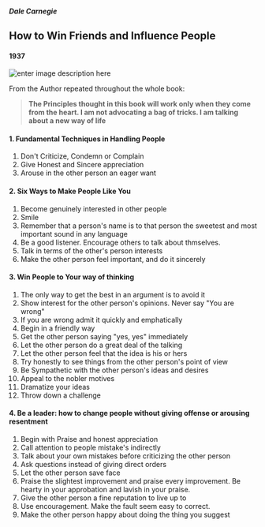 ##### Dale Carnegie
## How to Win Friends and Influence People
####  1937
![enter image description here](https://m.media-amazon.com/images/I/51l2WtNgB0L._SX218_BO1,204,203,200_QL40_FMwebp_.jpg)

From the Author repeated throughout the whole book:
 >**The Principles thought in this book will work only when they come from the heart. I am not advocating a bag of tricks. I am talking about a new way of life**

#### 1. Fundamental Techniques in Handling People
1. Don't Criticize, Condemn or Complain
2. Give Honest and Sincere appreciation
3. Arouse in the other person an eager want
#### 2. Six Ways to Make People Like You
1. Become genuinely interested in other people
2. Smile
3. Remember that a person's name is to that person the sweetest and most important sound in any language
4. Be a good listener. Encourage others to talk about thmselves.
5. Talk in terms of the other's person interests
6. Make the other person feel important, and do it sincerely
#### 3. Win People to Your way of thinking
1. The only way to get the best in an argument is to avoid it
2. Show interest for the other person's opinions. Never say "You are wrong"
3. If you are wrong admit it quickly and emphatically 
4. Begin in a friendly way
5. Get the other person saying "yes, yes" immediately
6. Let the other person do a great deal of the talking
7. Let the other person feel that the idea is his or hers
8. Try honestly to see things from the other person's point of view
9. Be Sympathetic with the other person's ideas and desires
10. Appeal to the nobler motives
11. Dramatize your ideas
12. Throw down a challenge
#### 4. Be a leader: how to change people without giving offense or arousing resentment
1. Begin with Praise and honest appreciation
2. Call attention to people mistake's indirectly
3. Talk about your own mistakes before criticizing the other person
4. Ask questions instead of giving direct orders
5. Let the other person save face
6. Praise the slightest improvement and praise every improvement. Be hearty in your approbation and lavish in your praise.
7. Give the other person a fine reputation to live up to
8. Use encouragement.  Make the fault seem easy to correct.
9. Make the other person happy about doing the thing you suggest



